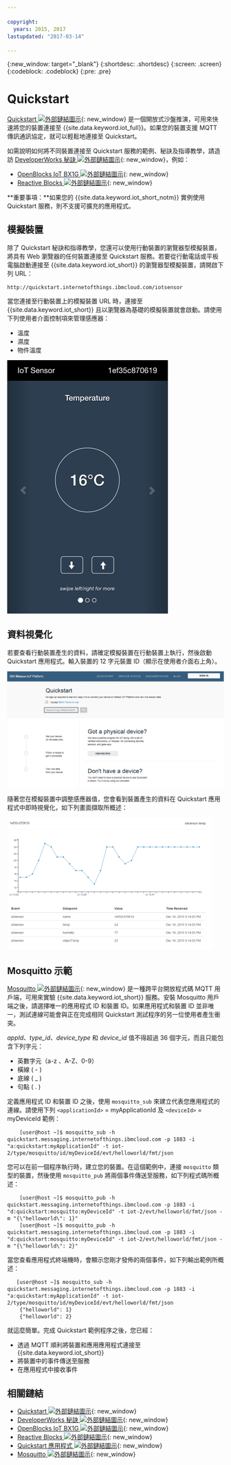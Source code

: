 ```yaml
---

copyright:
  years: 2015, 2017
lastupdated: "2017-03-14"

---
```


{:new_window: target="_blank"}
{:shortdesc: .shortdesc}
{:screen: .screen}
{:codeblock: .codeblock}
{:pre: .pre}

# Quickstart

[Quickstart ![外部鏈結圖示](../../../../icons/launch-glyph.svg "外部鏈結圖示")](https://quickstart.internetofthings.ibmcloud.com/#/){: new_window} 是一個開放式沙盤推演，可用來快速將您的裝置連接至 {{site.data.keyword.iot_full}}。如果您的裝置支援 MQTT 傳訊通訊協定，就可以輕鬆地連接至 Quickstart。

如需說明如何將不同裝置連接至 Quickstart 服務的範例、秘訣及指導教學，請造訪 [DeveloperWorks 秘訣 ![外部鏈結圖示](../../../../icons/launch-glyph.svg "外部鏈結圖示")](https://developer.ibm.com/recipes/){: new_window}，例如：

- [OpenBlocks IoT BX1G ![外部鏈結圖示](../../../../icons/launch-glyph.svg "外部鏈結圖示")](https://developer.ibm.com/recipes/tutorials/openblocks-iot-bx1g-for-iot-foundation-quickstart/){: new_window}
- [Reactive Blocks ![外部鏈結圖示](../../../../icons/launch-glyph.svg "外部鏈結圖示")](https://developer.ibm.com/recipes/tutorials/reactive-blocks-and-java-to-iot-foundation-part-1-quickstart/){: new_window}


**重要事項：**如果您的 {{site.data.keyword.iot_short_notm}} 實例使用 Quickstart 服務，則不支援可擴充的應用程式。

## 模擬裝置

除了 Quickstart 秘訣和指導教學，您還可以使用行動裝置的瀏覽器型模擬裝置，將具有 Web 瀏覽器的任何裝置連接至 Quickstart 服務。若要從行動電話或平板電腦啟動連接至 {{site.data.keyword.iot_short}} 的瀏覽器型模擬裝置，請開啟下列 URL：

```
http://quickstart.internetofthings.ibmcloud.com/iotsensor
```

當您連接至行動裝置上的模擬裝置 URL 時，連接至 {{site.data.keyword.iot_short}} 且以瀏覽器為基礎的模擬裝置就會啟動。請使用下列使用者介面控制項來管理感應器：

- 溫度
- 濕度
- 物件溫度


![影像](iotsensor.png)

## 資料視覺化

若要查看行動裝置產生的資料，請確定模擬裝置在行動裝置上執行，然後啟動 Quickstart 應用程式。輸入裝置的 12 字元裝置 ID（顯示在使用者介面右上角）。

![影像](quickstart.png)

隨著您在模擬裝置中調整感應器值，您會看到裝置產生的資料在 Quickstart 應用程式中即時視覺化，如下列畫面擷取所概述：

![影像](iotsensor_data.png)


## Mosquitto 示範

[Mosquitto ![外部鏈結圖示](../../../../icons/launch-glyph.svg "外部鏈結圖示")](http://mosquitto.org/){: new_window} 是一種跨平台開放程式碼 MQTT 用戶端，可用來實驗 {{site.data.keyword.iot_short}} 服務。安裝 Mosquitto 用戶端之後，請選擇唯一的應用程式 ID 和裝置 ID。如果應用程式和裝置 ID 並非唯一，測試連線可能會與正在完成相同 Quickstart 測試程序的另一位使用者產生衝突。

*appId*、*type_id*、*device_type* 和 *device_id* 值不得超過 36 個字元，而且只能包含下列字元：
- 英數字元（a-z 、A-Z、0-9）
- 橫線 ( - )
- 底線 ( _ )
- 句點 ( . )

定義應用程式 ID 和裝置 ID 之後，使用 `mosquitto_sub` 來建立代表您應用程式的連線。請使用下列 `<applicationId>` = myApplicationId 及 `<deviceId>` = myDeviceId 範例：
```
    [user@host ~]$ mosquitto_sub -h quickstart.messaging.internetofthings.ibmcloud.com -p 1883 -i "a:quickstart:myApplicationId" -t iot-2/type/mosquitto/id/myDeviceId/evt/helloworld/fmt/json

```

您可以在前一個程序執行時，建立您的裝置。在這個範例中，連接 `mosquitto` 類型的裝置，然後使用 `mosquitto_pub` 將兩個事件傳送至服務，如下列程式碼所概述：

```
    [user@host ~]$ mosquitto_pub -h quickstart.messaging.internetofthings.ibmcloud.com -p 1883 -i "d:quickstart:mosquitto:myDeviceId" -t iot-2/evt/helloworld/fmt/json -m "{\"helloworld\": 1}"
    [user@host ~]$ mosquitto_pub -h quickstart.messaging.internetofthings.ibmcloud.com -p 1883 -i "d:quickstart:mosquitto:myDeviceId" -t iot-2/evt/helloworld/fmt/json -m "{\"helloworld\": 2}"
```
當您查看應用程式終端機時，會顯示您剛才發佈的兩個事件，如下列輸出範例所概述：

```
   [user@host ~]$ mosquitto_sub -h quickstart.messaging.internetofthings.ibmcloud.com -p 1883 -i "a:quickstart:myApplicationId" -t iot-2/type/mosquitto/id/myDeviceId/evt/helloworld/fmt/json
    {"helloworld": 1}
    {"helloworld": 2}
```

就這麼簡單。完成 Quickstart 範例程序之後，您已經：
- 透過 MQTT 順利將裝置和應用應用程式連接至 {{site.data.keyword.iot_short}}
- 將裝置中的事件傳送至服務
- 在應用程式中接收事件


## 相關鏈結

- [Quickstart ![外部鏈結圖示](../../../../icons/launch-glyph.svg "外部鏈結圖示")](https://quickstart.internetofthings.ibmcloud.com){: new_window}
- [DeveloperWorks 秘訣 ![外部鏈結圖示](../../../../icons/launch-glyph.svg "外部鏈結圖示")](https://developer.ibm.com/recipes){: new_window}
- [OpenBlocks IoT BX1G ![外部鏈結圖示](../../../../icons/launch-glyph.svg "外部鏈結圖示")](https://developer.ibm.com/recipes/tutorials/openblocks-iot-bx1g-for-iot-foundation-quickstart/){: new_window}
- [Reactive Blocks ![外部鏈結圖示](../../../../icons/launch-glyph.svg "外部鏈結圖示")](https://developer.ibm.com/recipes/tutorials/reactive-blocks-and-java-to-iot-foundation-part-1-quickstart/){: new_window}
- [Quickstart 應用程式 ![外部鏈結圖示](../../../../icons/launch-glyph.svg "外部鏈結圖示")](http://quickstart.internetofthings.ibmcloud.com){: new_window}
- [Mosquitto ![外部鏈結圖示](../../../../icons/launch-glyph.svg "外部鏈結圖示")](http://mosquitto.org/){: new_window}
